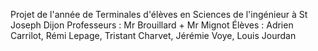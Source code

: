 Projet de l'année de Terminales d'élèves en Sciences de l'ingénieur à St Joseph Dijon
  Professeurs : Mr Brouillard + Mr Mignot
  Élèves : Adrien Carrilot, Rémi Lepage, Tristant Charvet, Jérémie Voye, Louis Jourdan



